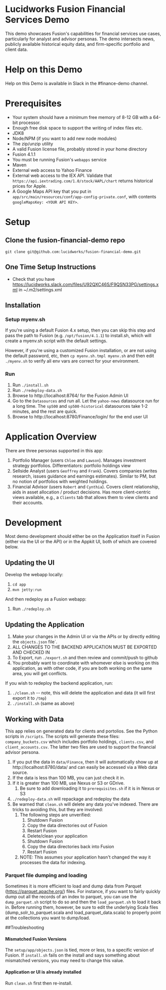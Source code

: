 # Lucidworks Fusion Financial Services Demo

This demo showcases Fusion's capabilities for financial services use cases, particularly for analyst and advisor personas.  The demo intersects news, publicly available historical equity data, and firm-specific portfolio and client data.

# Help on this Demo

Help on this Demo is available in Slack in the #finance-demo channel.

# Prerequisites

* Your system should have a minimum free memory of 8-12 GB with a 64-bit processor.
* Enough free disk space to support the writing of index files etc.
* JDK8
* Node/NPM (if you want to add new node modules)
* The zip/unzip utility
* A valid Fusion license file, probably stored in your home directory
* Fusion 4.1.1
* You must be running Fusion's `webapps` service
* Maven
* External web access to Yahoo Finance
* External web access to the IEX API.  Validate that `https://api.iextrading.com/1.0/stock/AAPL/chart` returns historical prices for Apple.
* A Google Maps API key that you put in `app/src/main/resources/conf/app-config-private.conf`, with contents `googleMapsKey: <YOUR API KEY>`.


# Setup


## Clone the fusion-financial-demo repo


  `git clone git@github.com:lucidworks/fusion-financial-demo.git`


## One Time Setup Instructions

* Check that you have https://lucidworks.slack.com/files/U92QXC46S/F9QSN33PG/settings.xml in ~/.m2/settings.xml


## Installation

### Setup myenv.sh

   If you're using a default Fusion 4.x setup, then you can skip this step and pass the path to Fusion (e.g. `/opt/fusion/4.1.1`) to install.sh, which will create a myenv.sh script with the default settings.

   However, if you're using a customized Fusion installation, or are not using the default password, etc, then `cp myenv.sh.tmpl myenv.sh` and then edit `./myenv.sh` to verify all env vars are correct for your environment.

### Run

  1. Run `./install.sh`
  1. Run `./redeploy-data.sh`
  1. Browse to http://localhost:8764/ for the Fusion Admin UI
  1. Go to the `Datasources` and run all.  Let the `yahoo-news` datasource run for a long time.  The `sp500` and `sp500-historical` datasources take 1-2 minutes, and the rest are quick.
  1. Browse to http://localhost:8780/Finance/login/ for the end user UI

# Application Overview

There are three personas supported in this app:

1. Portfolio Manager (users `Chloe` and `Lawson`).  Manages investment strategy portfolios.  Differentiators: portfolio holdings view
2. Sellside Analyst (users `Geoffrey` and `Frank`).  Covers companies (writes research, issues guidance and earnings estimates).  Similar to PM, but no notion of portfolios with weighted holdings.
2. Financial Advisor (users `Robert` and `Cynthia`).  Covers client relationship, aids in asset allocation / product decisions.  Has more client-centric views available, e.g., a `Clients` tab that allows them to view clients and their accounts.

# Development

Most demo development should either be on the Application itself in Fusion (either via the UI or the API)
or in the Appkit UI, both of which are covered below.

## Updating the UI

Develop the webapp locally:

1. `cd app`
1. `mvn jetty:run`

And then redeploy as a Fusion webapp:

1. Run `./redeploy.sh`


## Updating the Application

1. Make your changes in the Admin UI or via the APIs or by directly editing the `objects.json` file`.
1. ALL CHANGES TO THE BACKEND APPLICATION MUST BE EXPORTED AND CHECKED IN
1. To Export, run `./export.sh` and then review and commit/push to github
1. You probably want to coordinate with whomever else is working on this application, as with other code, if you are both working on the same area, you will get conflicts.

If you wish to redeploy the backend application, run:

1. `./clean.sh` -- note, this will delete the application and data (it will first export it to `/tmp`)
1. `./install.sh` (same as above)

## Working with Data

This app relies on generated data for clients and portolios.  See the Python scripts in `/scripts`.  The scripts will generate these files: `company_buckets.csv` which includes portfolio holdings, `clients.csv`, and `client_accounts.csv`.  The latter two files are used to support the financial advisor persona.

1. If you put the data in `data/Finance`, then it will automatically show up at http://localhost:8780/data/ and
can easily be accessed via a Web data source.
1. If the data is less than 100 MB, you can just check it in.
1. If it is greater than 100 MB, use Nexus or S3 or GDrive.
    1. Be sure to add downloading it to `prerequisites.sh` if it is in Nexus or S3
1. `./redeploy-data.sh` will repackage and redeploy the data
1. Be warned that `clean.sh` will delete any data you've indexed.  There are tricks to avoiding this, but they are involved:
    1. The following steps are unverified:
        1. Shutdown Fusion
        1. Copy the data directories out of Fusion
        1. Restart Fusion
        1. Delete/clean your application
        1. Shutdown Fusion
        1. Copy the data directories back into Fusion
        1. Restart Fusion
    1. NOTE: This assumes your application hasn't changed the way it processes the data for indexing.

### Parquet file dumping and loading

Sometimes it is more efficient to load and dump data from Parquet (https://parquet.apache.org/) files.  For instance, if you want to fairly
quickly dump out all the records of an index to parquet, you can use the `dump_parquet.sh` script to do so and then
the `load_parquet.sh` to load it back in.  Before running them, however, be sure to edit the underlying Scala files (dump_solr_to_parquet.scala and load_parquet_data.scala)
to properly point at the collections you want to dump/load.

##Troubleshooting


#### Mismatched Fusion Versions

The `setup/app/objects.json` is tied, more or less, to a specific version of Fusion.  If `install.sh` fails on the install and says something about mismatched versions, you may need to change this value.

#### Application or UI is already installed

Run `clean.sh` first then re-install.
